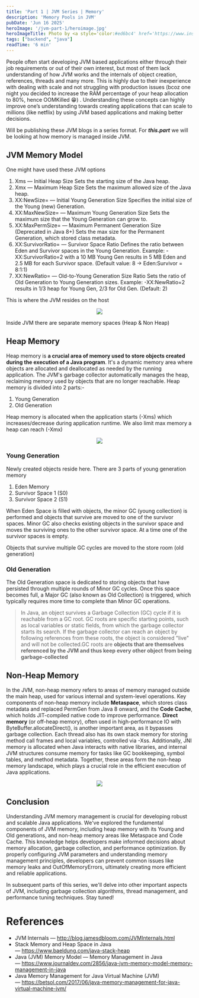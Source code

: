 ```yaml
---
title: 'Part 1 | JVM Series | Memory'
description: 'Memory Pools in JVM'
pubDate: 'Jun 16 2025'
heroImage: '/jvm-part-1/heroimage.jpg'
heroImageTitle: Photo by <a style='color:#ed6bc4' href='https://www.instagram.com/elrmeann'>Eren</a>
tags: ["backend", "java"]
readTime: '6 min'
---
```


People often start developing JVM based applications either through their job requirements or out of their own interest, but most of them lack understanding of how JVM works and the internals of object creation, references, threads and many more. This is highly due to their inexperience with dealing with scale and not struggling with production issues (bcoz one night you decided to increase the RAM percentage of your heap allocation to 80%, hence OOMKilled 😁) . Understanding these concepts can highly improve one’s understanding towards creating applications that can scale to millions (like netflix) by using JVM based applications and making better decisions.

Will be publishing these JVM blogs in a series format. For ***this.part*** we will be looking at how memory is managed inside JVM.

## JVM Memory Model

One might have used these JVM options

1. Xms<size> — Initial Heap Size
Sets the starting size of the Java heap.
2. Xmx<size> — Maximum Heap Size
Sets the maximum allowed size of the Java heap.
3. XX:NewSize=<size> — Initial Young Generation Size
Specifies the initial size of the Young (new) Generation.
4. XX:MaxNewSize=<size> — Maximum Young Generation Size
Sets the maximum size that the Young Generation can grow to.
5. XX:MaxPermSize=<size> — Maximum Permanent Generation Size
(Deprecated in Java 8+) Sets the max size for the Permanent Generation, which stored class metadata.
6. XX:SurvivorRatio=<ratio> — Survivor Space Ratio
Defines the ratio between Eden and Survivor spaces in the Young Generation.
Example: -XX:SurvivorRatio=2 with a 10 MB Young Gen results in 5 MB Eden and 2.5 MB for each Survivor space.
(Default value: 8 → Eden:Survivor = 8:1:1)
7. XX:NewRatio=<ratio> — Old-to-Young Generation Size Ratio
Sets the ratio of Old Generation to Young Generation sizes.
Example: -XX:NewRatio=2 results in 1/3 heap for Young Gen, 2/3 for Old Gen.
(Default: 2)


This is where the JVM resides on the host
<p align="center">
<img src="/jvm-part-1/jvm-position.jpeg">
</p>
Inside JVM there are separate memory spaces (Heap & Non Heap)

## Heap Memory

Heap memory is **a crucial area of memory used to store objects created during the execution of a Java program**. It's a dynamic memory area where objects are allocated and deallocated as needed by the running application. The JVM's garbage collector automatically manages the heap, reclaiming memory used by objects that are no longer reachable. Heap memory is divided into 2 parts:-

1. Young Generation
2. Old Generation

Heap memory is allocated when the application starts (-Xms) which increases/decrease during application runtime. We also limit max memory a heap can reach (-Xmx)
<p align="center">
<img src="/jvm-part-1/heap.jpeg">
</p>

### Young Generation

Newly created objects reside here. There are 3 parts of young generation memory

1. Eden Memory
2. Survivor Space 1 (S0)
3. Survivor Space 2 (S1)

When Eden Space is filled with objects, the minor GC (young collection) is performed and objects that survive are moved to one of the survivor spaces. Minor GC also checks existing objects in the survivor space and moves the surviving ones to the other survivor space. At a time one of the survivor spaces is empty.

Objects that survive multiple GC cycles are moved to the store room (old generation)

### Old Generation

The Old Generation space is dedicated to storing objects that have persisted through multiple rounds of Minor GC cycles. Once this space becomes full, a Major GC (also known as Old Collection) is triggered, which typically requires more time to complete than Minor GC operations.

> In Java, an object survives a Garbage Collection (GC) cycle if it is reachable from a GC root. GC roots are specific starting points, such as local variables or static fields, from which the garbage collector starts its search. If the garbage collector can reach an object by following references from these roots, the object is considered "live" and will not be collected.GC roots are **objects that are themselves referenced by the JVM and thus keep every other object from being garbage-collected**
> 

## Non-Heap Memory

In the JVM, non-heap memory refers to areas of memory managed outside the main heap, used for various internal and system-level operations. Key components of non-heap memory include **Metaspace**, which stores class metadata and replaced PermGen from Java 8 onward, and the **Code Cache**, which holds JIT-compiled native code to improve performance. **Direct memory** (or off-heap memory), often used in high-performance IO with ByteBuffer.allocateDirect(), is another important area, as it bypasses garbage collection. Each thread also has its own stack memory for storing method call frames and local variables, controlled via -Xss. Additionally, JNI memory is allocated when Java interacts with native libraries, and internal JVM structures consume memory for tasks like GC bookkeeping, symbol tables, and method metadata. Together, these areas form the non-heap memory landscape, which plays a crucial role in the efficient execution of Java applications.

<p align="center">
<img src="/jvm-part-1/non-heap.png">
</p>

## Conclusion

Understanding JVM memory management is crucial for developing robust and scalable Java applications. We've explored the fundamental components of JVM memory, including heap memory with its Young and Old generations, and non-heap memory areas like Metaspace and Code Cache. This knowledge helps developers make informed decisions about memory allocation, garbage collection, and performance optimization. By properly configuring JVM parameters and understanding memory management principles, developers can prevent common issues like memory leaks and OutOfMemoryErrors, ultimately creating more efficient and reliable applications.

In subsequent parts of this series, we'll delve into other important aspects of JVM, including garbage collection algorithms, thread management, and performance tuning techniques. Stay tuned!

# **References**

- JVM Internals — http://blog.jamesdbloom.com/JVMInternals.html
- Stack Memory and Heap Space in Java — https://www.baeldung.com/java-stack-heap
- Java (JVM) Memory Model — Memory Management in Java — https://www.journaldev.com/2856/java-jvm-memory-model-memory-management-in-java
- Java Memory Management for Java Virtual Machine (JVM) — https://betsol.com/2017/06/java-memory-management-for-java-virtual-machine-jvm/